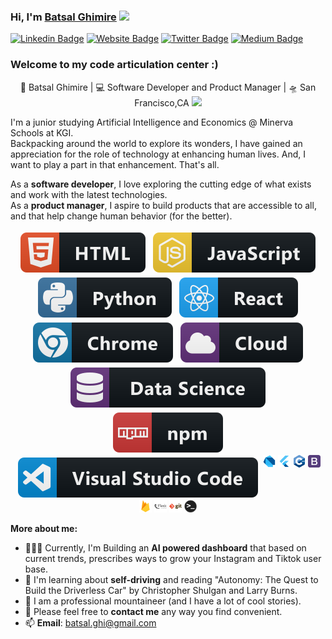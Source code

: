### Hi, I'm <a href="https://batsal.me" target="_blank">Batsal Ghimire</a> <img src="https://media.giphy.com/media/hvRJCLFzcasrR4ia7z/giphy.gif" width="25px">

[![Linkedin Badge](https://img.shields.io/badge/-LinkedIn-0e76a8?style=flat-square&logo=Linkedin&logoColor=white)](https://linkedin.com/in/batsalghi)
[![Website Badge](https://img.shields.io/badge/Website-3b5998?style=flat-square&logo=google-chrome&logoColor=white)](https://batsal.me)
[![Twitter Badge](https://img.shields.io/badge/-Twitter-00acee?style=flat-square&logo=Twitter&logoColor=white)](https://twitter.com/iambatsal)
[![Medium Badge](https://img.shields.io/badge/medium-%2312100E.svg?&style=for-square&logo=medium&logoColor=white)](https://medium.com/@batsal.ghi)

### Welcome to my code articulation center :)

<div align="center">
🙎 Batsal Ghimire | 💻 Software Developer and Product Manager | 🛸 San Francisco,CA <img src="https://media.giphy.com/media/WUlplcMpOCEmTGBtBW/giphy.gif" width="30"></h3>
</div>

I'm a junior studying Artificial Intelligence and Economics @ Minerva Schools at KGI. 
<br/>
Backpacking around the world to explore its wonders, I have gained an appreciation for the role of technology at enhancing human lives. And, I want to play a part in that enhancement. That's all.

As a **software developer**, I love exploring the cutting edge of what exists and work with the latest technologies.
<br/>
As a **product manager**, I aspire to build products that are accessible to all, and that help change human behavior (for the better).

<p align="center">
  <!-- For more icons please follow  https://github.com/MikeCodesDotNET/ColoredBadges -->
  <img src="https://raw.githubusercontent.com/8bithemant/8bithemant/master/svg/dev/languages/html.svg" alt="html" style="vertical-align:top; margin:4px">    
  <img src="https://raw.githubusercontent.com/8bithemant/8bithemant/master/svg/dev/languages/js.svg" alt="js" style="vertical-align:top; margin:4px">
  <img src="https://raw.githubusercontent.com/8bithemant/8bithemant/master/svg/dev/languages/python.svg" alt="python" style="vertical-align:top; margin:4px">
  <img src="https://raw.githubusercontent.com/8bithemant/8bithemant/master/svg/dev/frameworks/react.svg" alt="react" style="vertical-align:top; margin:4px">
  <img src="https://raw.githubusercontent.com/8bithemant/8bithemant/master/svg/dev/misc/chrome.svg" alt="chrome" style="vertical-align:top; margin:4px">
  <img src="https://raw.githubusercontent.com/8bithemant/8bithemant/master/svg/dev/misc/cloud.svg" alt="cloud" style="vertical-align:top; margin:4px">
  <img src="https://raw.githubusercontent.com/8bithemant/8bithemant/master/svg/dev/misc/datascience.svg" alt="datascience" style="vertical-align:top; margin:4px">
  <img src="https://raw.githubusercontent.com/8bithemant/8bithemant/master/svg/dev/services/npm.svg" alt="npm" style="vertical-align:top; margin:4px">
  <img src="https://raw.githubusercontent.com/8bithemant/8bithemant/master/svg/dev/tools/visualstudio_code.svg" alt="vscode" style="vertical-align:top; margin:4px">
  <code><img height="20" src="https://raw.githubusercontent.com/github/explore/80688e429a7d4ef2fca1e82350fe8e3517d3494d/topics/dart/dart.png"></code>
<code><img height="20" src="https://raw.githubusercontent.com/github/explore/80688e429a7d4ef2fca1e82350fe8e3517d3494d/topics/flutter/flutter.png"></code>
<code><img height="20" src="https://raw.githubusercontent.com/github/explore/80688e429a7d4ef2fca1e82350fe8e3517d3494d/topics/cpp/cpp.png"></code>
<code><img height = "20" src = "https://raw.githubusercontent.com/github/explore/80688e429a7d4ef2fca1e82350fe8e3517d3494d/topics/bootstrap/bootstrap.png"></code>
<code><img height="20" src="https://raw.githubusercontent.com/github/explore/80688e429a7d4ef2fca1e82350fe8e3517d3494d/topics/firebase/firebase.png"></code>
<code><img height="20" src="https://raw.githubusercontent.com/github/explore/80688e429a7d4ef2fca1e82350fe8e3517d3494d/topics/flask/flask.png"></code>
<code><img height="20" src="https://raw.githubusercontent.com/github/explore/80688e429a7d4ef2fca1e82350fe8e3517d3494d/topics/git/git.png"></code>
<code><img height="20" src="https://raw.githubusercontent.com/github/explore/80688e429a7d4ef2fca1e82350fe8e3517d3494d/topics/terminal/terminal.png"></code>

</p>

**More about me:**

- 👨🏻‍💻 Currently, I'm Building an **AI powered dashboard** that based on current trends, prescribes ways to grow your Instagram and Tiktok user base.
- 🚀 I'm learning about **self-driving** and reading "Autonomy: The Quest to Build the Driverless Car" by Christopher Shulgan and Larry Burns.
- 👨 I am a professional mountaineer (and I have a lot of cool stories).
- 💬 Please feel free to **contact me** any way you find convenient.
- 📫 **Email**: batsal.ghi@gmail.com
</br>



